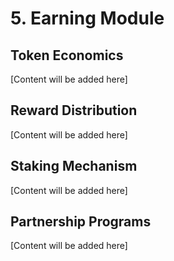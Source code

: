 # 5. Earning Module

## Token Economics
[Content will be added here]

## Reward Distribution
[Content will be added here]

## Staking Mechanism
[Content will be added here]

## Partnership Programs
[Content will be added here] 